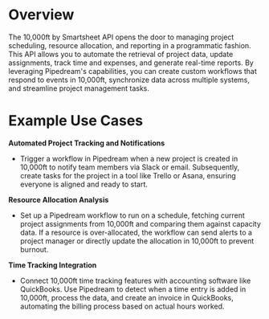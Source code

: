 # Overview

The 10,000ft by Smartsheet API opens the door to managing project scheduling, resource allocation, and reporting in a programmatic fashion. This API allows you to automate the retrieval of project data, update assignments, track time and expenses, and generate real-time reports. By leveraging Pipedream's capabilities, you can create custom workflows that respond to events in 10,000ft, synchronize data across multiple systems, and streamline project management tasks.

# Example Use Cases

**Automated Project Tracking and Notifications**

- Trigger a workflow in Pipedream when a new project is created in 10,000ft to notify team members via Slack or email. Subsequently, create tasks for the project in a tool like Trello or Asana, ensuring everyone is aligned and ready to start.

**Resource Allocation Analysis**

- Set up a Pipedream workflow to run on a schedule, fetching current project assignments from 10,000ft and comparing them against capacity data. If a resource is over-allocated, the workflow can send alerts to a project manager or directly update the allocation in 10,000ft to prevent burnout.

**Time Tracking Integration**

- Connect 10,000ft time tracking features with accounting software like QuickBooks. Use Pipedream to detect when a time entry is added in 10,000ft, process the data, and create an invoice in QuickBooks, automating the billing process based on actual hours worked.
